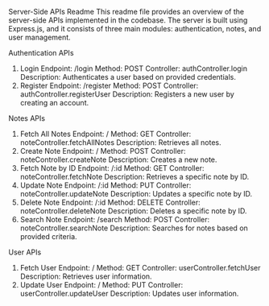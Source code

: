 
Server-Side APIs Readme
This readme file provides an overview of the server-side APIs implemented in the codebase. The server is built using Express.js, and it consists of three main modules: authentication, notes, and user management.

Authentication APIs
1. Login
Endpoint: /login
Method: POST
Controller: authController.login
Description: Authenticates a user based on provided credentials.
2. Register
Endpoint: /register
Method: POST
Controller: authController.registerUser
Description: Registers a new user by creating an account.

Notes APIs
1. Fetch All Notes
Endpoint: /
Method: GET
Controller: noteController.fetchAllNotes
Description: Retrieves all notes.
2. Create Note
Endpoint: /
Method: POST
Controller: noteController.createNote
Description: Creates a new note.
3. Fetch Note by ID
Endpoint: /:id
Method: GET
Controller: noteController.fetchNote
Description: Retrieves a specific note by ID.
4. Update Note
Endpoint: /:id
Method: PUT
Controller: noteController.updateNote
Description: Updates a specific note by ID.
5. Delete Note
Endpoint: /:id
Method: DELETE
Controller: noteController.deleteNote
Description: Deletes a specific note by ID.
6. Search Note
Endpoint: /search
Method: POST
Controller: noteController.searchNote
Description: Searches for notes based on provided criteria.


User APIs
1. Fetch User
Endpoint: /
Method: GET
Controller: userController.fetchUser
Description: Retrieves user information.
2. Update User
Endpoint: /
Method: PUT
Controller: userController.updateUser
Description: Updates user information.
